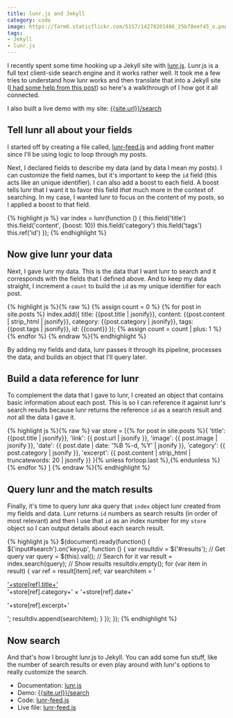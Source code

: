 ```yaml
---
title: lunr.js and Jekyll
category: code
image: https://farm6.staticflickr.com/5157/14278201486_25b78eef45_o.png
tags:
- Jekyll
- lunr.js
---
```


I recently spent some time hooking up a Jekyll site with [lunr.js](http://lunrjs.com/). Lunr.js is a full text client-side search engine and it works rather well. It took me a few tries to understand how lunr works and then translate that into a Jekyll site ([I had some help from this post](http://matthewdaly.co.uk/blog/2015/04/18/how-i-added-search-to-my-site-with-lunr-dot-js/)) so here's a walkthrough of I how got it all connected.

I also built a live demo with my site: [{{site.url}}/search](/search/)

## Tell lunr all about your fields

I started off by creating a file called, [lunr-feed.js](https://github.com/katydecorah/katydecorah.github.io/blob/master/js/lunr-feed.js) and adding front matter since I'll be using logic to loop through my posts.

Next, I declared fields to describe my data (and by data I mean my posts). I can customize the field names, but it's important to keep the `id` field (this acts like an unique identifier). I can also add a boost to each field. A boost tells lunr that I want it to favor this field *that* much more in the context of searching. In my case, I wanted lunr to focus on the content of my posts, so I applied a boost to that field.

{% highlight js %}
var index = lunr(function () {
  this.field('title')
  this.field('content', {boost: 10})
  this.field('category')
  this.field('tags')
  this.ref('id')
});
{% endhighlight %}

## Now give lunr your data

Next, I gave lunr my data. This is the data that I want lunr to search and it corresponds with the fields that I defined above. And to keep my data straight, I increment a `count` to build the `id` as my unique identifier for each post.

{% highlight js %}{% raw %}
{% assign count = 0 %}
{% for post in site.posts %}
index.add({
  title: {{post.title | jsonify}},
  content: {{post.content | strip_html | jsonify}},
  category: {{post.category | jsonify}},
  tags: {{post.tags | jsonify}},
  id: {{count}}
});
{% assign count = count | plus: 1 %}
{% endfor %}
{% endraw %}{% endhighlight %}

By adding my fields and data, lunr passes it through its pipeline, processes the data, and builds an object that I'll query later.

## Build a data reference for lunr

To complement the data that I gave to lunr, I created an object that contains basic information about each post. This is so I can reference it against lunr's search results because lunr returns the reference `id` as a search result and *not* all the data I gave it.

{% highlight js %}{% raw %}
var store = [{% for post in site.posts %}{
  'title': {{post.title | jsonify}},
  'link': {{ post.url | jsonify }},
  'image': {{ post.image | jsonify }},
  'date': {{ post.date | date: '%B %-d, %Y' | jsonify }},
  'category': {{ post.category | jsonify }},
  'excerpt': {{ post.content | strip_html | truncatewords: 20 | jsonify }}
 }{% unless forloop.last %},{% endunless %}{% endfor %}
]
{% endraw %}{% endhighlight %}

## Query lunr and the match results

Finally, it's time to query lunr aka query that `index` object lunr created from my fields and data. Lunr returns `id` numbers as search results (in order of most relevant) and then I use that `id` as an index number for my `store` object so I can output details about each search result.

{% highlight js %}
$(document).ready(function() {
  $('input#search').on('keyup', function () {
    var resultdiv = $('#results');
    // Get query
    var query = $(this).val();
    // Search for it
    var result = index.search(query);
    // Show results
    resultdiv.empty();
    for (var item in result) {
      var ref = result[item].ref;
      var searchitem = '<div class="result"><a href="'+store[ref].link+'" class="post-title">'+store[ref].title+'</a> <div class="post-date small">'+store[ref].category+' &times; '+store[ref].date+'<div><p>'+store[ref].excerpt+'</p></div>';
      resultdiv.append(searchitem);
    }
  });
});
{% endhighlight %}

## Now search

And that's how I brought lunr.js to Jekyll. You can add some fun stuff, like the number of search results or even play around with lunr's options to really customize the search. 

* Documentation: [lunr.js](http://lunrjs.com/)
* Demo: [{{site.url}}/search](/search/)
* Code: [lunr-feed.js](https://github.com/katydecorah/katydecorah.github.io/blob/master/js/lunr-feed.js)
* Live file: [lunr-feed.js](/js/lunr-feed.js)
